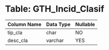# Table: GTH_Incid_Clasif

| Column Name | Data Type | Nullable |
|-------------|-----------|----------|
| tip_cla | char | NO |
| desc_cla | varchar | YES |
